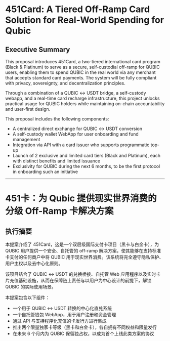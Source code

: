 # 451Card: A Tiered Off-Ramp Card Solution for Real-World Spending for Qubic

## Executive Summary

This proposal introduces 451Card, a two-tiered international card program (Black & Platinum) to serve as a secure, self-custodial off-ramp for QUBIC users, enabling them to spend QUBIC in the real world via any merchant that accepts standard card payments. The system will be fully compliant with privacy, sovereignty, and decentralization principles.

Through a combination of a QUBIC ↔ USDT bridge, a self-custody webapp, and a real-time card recharge infrastructure, this project unlocks practical usage for QUBIC holders while maintaining on-chain accountability and user-first design.

This proposal includes the following components:

- A centralized direct exchange for QUBIC ↔ USDT conversion
- A self-custody wallet WebApp for user onboarding and fund management
- Integration via API with a card issuer who supports programmatic top-up
- Launch of 2 exclusive and limited card tiers (Black and Platinum), each with distinct benefits and limited issuance
- Exclusivity for QUBIC during the next 6 months, to be the first protocol in onboarding such an initiative


---


# 451卡：为 Qubic 提供现实世界消费的分级 Off-Ramp 卡解决方案

## 执行摘要

本提案介绍了 451Card，这是一个双层级国际支付卡项目（黑卡与白金卡），为 QUBIC 用户提供一个安全、自托管的 off-ramp 解决方案，使其能够在支持标准卡支付的任何商户中将 QUBIC 用于现实世界消费。该系统将完全遵守隐私保护、用户主权以及去中心化原则。

该项目结合了 QUBIC ↔ USDT 的兑换桥接、自托管 Web 应用程序以及实时卡片充值基础设施，从而在保障链上责任与以用户为中心设计的前提下，解锁 QUBIC 的实际使用场景。

本提案包含以下组件：

- 一个用于 QUBIC ↔ USDT 转换的中心化直兑系统
- 一个自托管钱包 WebApp，用于用户注册和资金管理
- 通过 API 与支持程序化充值的卡发行方进行集成
- 推出两个限量独家卡等级（黑卡和白金卡），各自拥有不同权益和限量发行
- 在未来 6 个月内为 QUBIC 保留独占权，以成为首个上线此类方案的协议